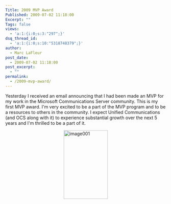 ```yaml
---
Title: 2009 MVP Award
Published: 2009-07-02 11:18:00
Excerpt: ""
Tags: false
views:
  - 'a:1:{i:0;s:3:"297";}'
dsq_thread_id:
  - 'a:1:{i:0;s:10:"5318748379";}'
author:
  - Marc LaFleur
post_date:
  - 2009-07-02 11:18:00
post_excerpt:
  - ""
permalink:
  - /2009-mvp-award/
---
```

<p>Yesterday I received an email announcing that I had been made an MVP for my work in the Microsoft Communications Server community. This is my first MVP award. I'm very excited to be a part of the MVP program and to be a resources to others in the community. I expect Unified Communications (and OCS along with it) to experience substantial growth over the next 5 years and I'm thrilled to be a part of it. </p>  <p><a href="http://www.massivescale.com/blog_files/2009MVPAward_AD14/image001.jpg"><img style="border-bottom:0px;border-left:0px;display:block;float:none;margin-left:auto;border-top:0px;margin-right:auto;border-right:0px;" title="image001" border="0" alt="image001" src="http://www.massivescale.com/blog_files/2009MVPAward_AD14/image001_thumb.jpg" width="138" height="215" /></a></p><img src="http://gotspeech.net/aggbug.aspx?PostID=9137" width="1" height="1"/>